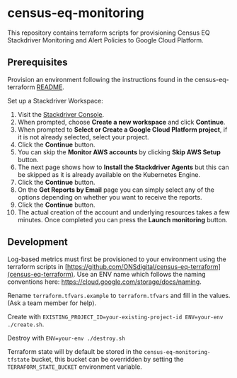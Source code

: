 # census-eq-monitoring
This repository contains terraform scripts for provisioning Census EQ Stackdriver Monitoring and Alert Policies to Google Cloud Platform.

## Prerequisites
Provision an environment following the instructions found in the census-eq-terraform [README](https://github.com/ONSdigital/census-eq-terraform/edit/master/README.md).

Set up a Stackdriver Workspace:
1. Visit the [Stackdriver Console](https://console.cloud.google.com/monitoring).
2. When prompted, choose **Create a new workspace** and click **Continue**.
3. When prompted to **Select or Create a Google Cloud Platform project**, if it is not already selected, select your project.
4. Click the **Continue** button.
5. You can skip the **Monitor AWS accounts** by clicking  **Skip AWS Setup** button.
6. The next page shows how to **Install the Stackdriver Agents** but this can be skipped as it is already available on the Kubernetes Engine.
7. Click the **Continue** button.
9. On the **Get Reports by Email** page you can simply select any of the options depending on whether you want to receive the reports.
10. Click the **Continue** button.
11. The actual creation of the account and underlying resources takes a few minutes.  Once completed you can press the **Launch monitoring** button.

## Development
Log-based metrics must first be provisioned to your environment using the terraform scripts in [https://github.com/ONSdigital/census-eq-terraform](census-eq-terraform).
Use an ENV name which follows the naming conventions here: https://cloud.google.com/storage/docs/naming.

Rename `terraform.tfvars.example` to `terraform.tfvars` and fill in the values. (Ask a team member for help).

Create with `EXISTING_PROJECT_ID=your-existing-project-id ENV=your-env ./create.sh`.

Destroy with `ENV=your-env ./destroy.sh`

Terraform state will by default be stored in the `census-eq-monitoring-tfstate` bucket, this bucket can be overridden by setting the `TERRAFORM_STATE_BUCKET` environment variable.

